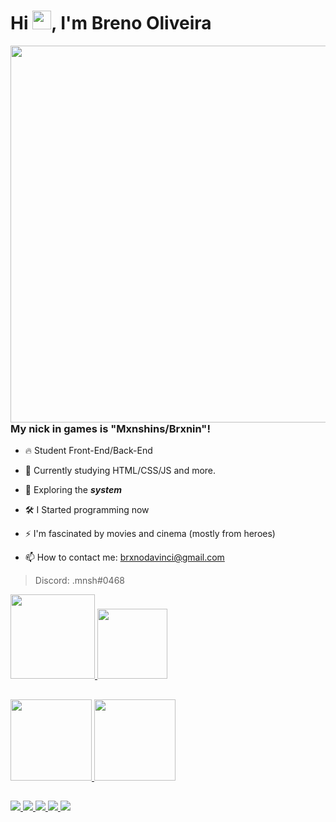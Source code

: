
<h1 align="left">Hi <img src="https://raw.githubusercontent.com/kaueMarques/kaueMarques/master/hi.gif" height="30px">, I'm Breno Oliveira</h1>

</div>
<img align="right" height="603em" src="https://i.pinimg.com/originals/a2/e0/f3/a2e0f31030cd20e520883d0cc12f48f0.gif"/>
</div>

### My nick in games is "Mxnshins/Brxnin"!

- 🔥 Student Front-End/Back-End

- 🔭 Currently studying HTML/CSS/JS and more.

- 👾 Exploring the ***system***

- 🛠️ I Started programming now

- ⚡ I'm fascinated by movies and cinema (mostly from heroes)

- 📫 How to contact me: brxnodavinci@gmail.com

> Discord: .mnsh#0468

</div>
  <a href="https://github.com/brxnodavinci">
  <img height="135em" src="https://github-readme-stats.vercel.app/api?username=brxnodavinci&show_icons=true&theme=radical&include_all_comits=true&count_private=true"/>
  <img height="112em" src="https://github-readme-stats.vercel.app/api/top-langs/?username=brxnodavinci&layout=compact&theme=radical"/>
</div>

##

<div>
  <a href="https://github.com/brxnodavinci">
  <img height="130em" src="https://github-readme-stats.vercel.app/api/pin/?username=brxnodavinci&repo=nlw-esports-explorer&show_icons=true&theme=radical&include_all_comits=true&count_private=true"/>
  <img height="130em" src="https://github-readme-stats.vercel.app/api/pin/?username=brxnodavinci&repo=myteacher&show_icons=true&theme=radical&include_all_comits=true&count_private=true"/>
</div>

##

<div style="display: inline_block">
  <a href="mailto:brxnodavinci@gmail.com" target="_blank"><img src="https://img.shields.io/badge/Gmail-D14836?style=for-the-badge&logo=gmail&logoColor=white"/>
  <a href="https://www.linkedin.com/in/brxnodavinci" target="_blank"><img src="https://img.shields.io/badge/LinkedIn-0077B5?style=for-the-badge&logo=linkedin&logoColor=dark"/>
 <a href="https://twitter.com/brxnodavinci" target="_blank"><img src="https://img.shields.io/badge/Twitter-1DA1F2?style=for-the-badge&logo=twitter&logoColor=white"/>
  <a href="https://www.youtube.com/channel/UCYTueGTar0BDGKEYCyu0SCA" target="_blank"><img src="https://img.shields.io/badge/YouTube-%23FF0000.svg?style=for-the-badge&logo=YouTube&logoColor=dark"/>
  <a href="https://dev.to/brxnodavinci" target="_blank"><img src="https://img.shields.io/badge/dev.to-0A0A0A?style=for-the-badge&logo=devdotto&logoColor=dark"/>
</div>
